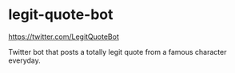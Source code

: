 # legit-quote-bot

https://twitter.com/LegitQuoteBot

Twitter bot that posts a totally legit quote from a famous character everyday.

